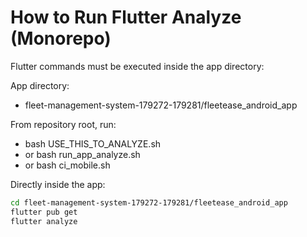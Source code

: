 # How to Run Flutter Analyze (Monorepo)

Flutter commands must be executed inside the app directory:

App directory:
- fleet-management-system-179272-179281/fleetease_android_app

From repository root, run:
- bash USE_THIS_TO_ANALYZE.sh
- or bash run_app_analyze.sh
- or bash ci_mobile.sh

Directly inside the app:
```bash
cd fleet-management-system-179272-179281/fleetease_android_app
flutter pub get
flutter analyze
```
